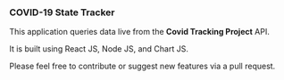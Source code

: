 ### COVID-19 State Tracker

This application queries data live from the <strong>Covid Tracking Project</strong> API. 

It is built using React JS, Node JS, and Chart JS. 

Please feel free to contribute or suggest new features via a pull request.

